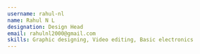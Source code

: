 ```yaml
---
username: rahul-nl
name: Rahul N L
designation: Design Head
email: rahulnl2000@gmail.com
skills: Graphic designing, Video editing, Basic electronics
---
```

